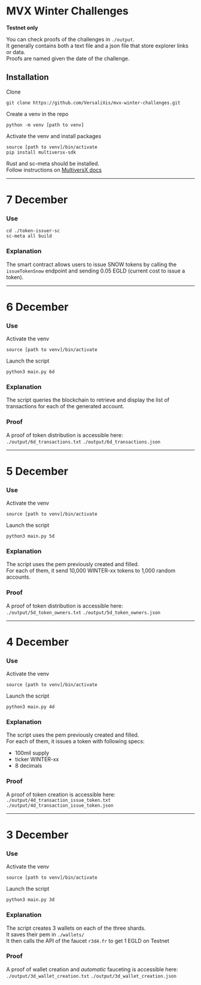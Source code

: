 # MVX Winter Challenges
**Testnet only**  

You can check proofs of the challenges in `./output`.  
It generally contains both a text file and a json file that store explorer links or data.  
Proofs are named given the date of the challenge.

## Installation
Clone
```
git clone https://github.com/VersaliXis/mvx-winter-challenges.git  
```
Create a venv in the repo
```
python -m venv [path to venv] 
```
Activate the venv and install packages
```
source [path to venv]/bin/activate
pip install multiversx-sdk
```
Rust and sc-meta should be installed.   
Follow instructions on [MultiversX docs](https://docs.multiversx.com/sdk-and-tools/troubleshooting/rust-setup/#installing-rust-and-sc-meta)

---
# 7 December

### Use 
```
cd ./token-issuer-sc
sc-meta all build
```

### Explanation
The smart contract allows users to issue SNOW tokens by calling the `issueTokenSnow` endpoint and sending 0.05 EGLD (current cost to issue a token).


---
# 6 December

### Use 
Activate the venv
```
source [path to venv]/bin/activate
```
Launch the script
```
python3 main.py 6d
```

### Explanation
The script queries the blockchain to retrieve and display the list of transactions for each of the generated account.


### Proof
A proof of token distribution is accessible here:  
`./output/6d_transactions.txt`
`./output/6d_transactions.json`

---
# 5 December

### Use 
Activate the venv
```
source [path to venv]/bin/activate
```
Launch the script
```
python3 main.py 5d
```

### Explanation
The script uses the pem previously created and filled.   
For each of them, it send 10,000 WINTER-xx tokens to 1,000 random accounts.

### Proof
A proof of token distribution is accessible here:  
`./output/5d_token_owners.txt`
`./output/5d_token_owners.json`

---
# 4 December

### Use 
Activate the venv
```
source [path to venv]/bin/activate
```
Launch the script
```
python3 main.py 4d
```

### Explanation
The script uses the pem previously created and filled.   
For each of them, it issues a token with following specs:
- 100mil supply
- ticker WINTER-xx 
- 8 decimals  

### Proof
A proof of token creation is accessible here:  
`./output/4d_transaction_issue_token.txt`
`./output/4d_transaction_issue_token.json`

---
# 3 December

### Use 
Activate the venv
```
source [path to venv]/bin/activate
```
Launch the script
```
python3 main.py 3d
```

### Explanation
The script creates 3 wallets on each of the three shards.  
It saves their pem in `./wallets/`  
It then calls the API of the faucet `r3d4.fr` to get 1 EGLD on Testnet  

### Proof
A proof of wallet creation and *automatic* fauceting is accessible here:  
`./output/3d_wallet_creation.txt`
`./output/3d_wallet_creation.json`

